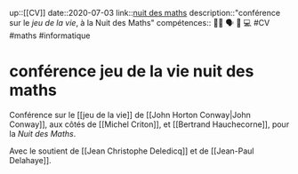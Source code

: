 up::[[CV]]
date::2020-07-03
link::[nuit des maths](http://www.nuitdesmaths.org/editions-precedentes/edition-2020/les-vies-de-conway)
description::"conférence sur le _jeu de la vie_, à la Nuit des Maths"
compétences:: 🧑‍🏫 🗣️ 🧮 💻
#CV #maths #informatique 
# conférence jeu de la vie nuit des maths
Conférence sur le [[jeu de la vie]] de [[John Horton Conway|John Conway]], aux côtés de [[Michel Criton]], et [[Bertrand Hauchecorne]], pour la _Nuit des Maths_.

Avec le soutient de [[Jean Christophe Deledicq]] et de [[Jean-Paul Delahaye]].



